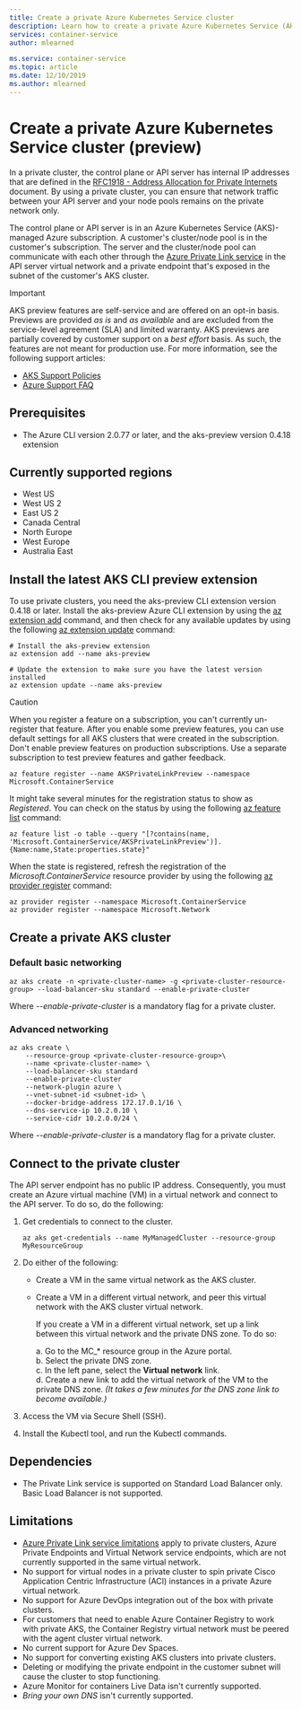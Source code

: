 ```yaml
---
title: Create a private Azure Kubernetes Service cluster
description: Learn how to create a private Azure Kubernetes Service (AKS) cluster
services: container-service
author: mlearned

ms.service: container-service
ms.topic: article
ms.date: 12/10/2019
ms.author: mlearned
---
```


# Create a private Azure Kubernetes Service cluster (preview)

In a private cluster, the control plane or API server has internal IP addresses that are defined in the [RFC1918 - Address Allocation for Private Internets](https://tools.ietf.org/html/rfc1918) document. By using a private cluster, you can ensure that network traffic between your API server and your node pools remains on the private network only.

The control plane or API server is in an Azure Kubernetes Service (AKS)-managed Azure subscription. A customer's cluster/node pool is in the customer's subscription. The server and the cluster/node pool can communicate with each other through the [Azure Private Link service][private-link-service] in the API server virtual network and a private endpoint that's exposed in the subnet of the customer's AKS cluster.

> [!IMPORTANT]
> AKS preview features are self-service and are offered on an opt-in basis. Previews are provided *as is* and *as available* and are excluded from the service-level agreement (SLA) and limited warranty. AKS previews are partially covered by customer support on a *best effort* basis. As such, the features are not meant for production use. For more information, see the following support articles:
>
> * [AKS Support Policies](support-policies.md)
> * [Azure Support FAQ](faq.md)

## Prerequisites

* The Azure CLI version 2.0.77 or later, and the aks-preview version 0.4.18 extension

## Currently supported regions
* West US
* West US 2
* East US 2
* Canada Central
* North Europe
* West Europe
* Australia East

## Install the latest AKS CLI preview extension

To use private clusters, you need the aks-preview CLI extension version 0.4.18 or later. Install the aks-preview Azure CLI extension by using the [az extension add][az-extension-add] command, and then check for any available updates by using the following [az extension update][az-extension-update] command:

```azurecli-interactive
# Install the aks-preview extension
az extension add --name aks-preview

# Update the extension to make sure you have the latest version installed
az extension update --name aks-preview
```
> [!CAUTION]
> When you register a feature on a subscription, you can't currently un-register that feature. After you enable some preview features, you can use default settings for all AKS clusters that were created in the subscription. Don't enable preview features on production subscriptions. Use a separate subscription to test preview features and gather feedback.

```azurecli-interactive
az feature register --name AKSPrivateLinkPreview --namespace Microsoft.ContainerService
```

It might take several minutes for the registration status to show as *Registered*. You can check on the status by using the following [az feature list][az-feature-list] command:

```azurecli-interactive
az feature list -o table --query "[?contains(name, 'Microsoft.ContainerService/AKSPrivateLinkPreview')].{Name:name,State:properties.state}"
```

When the state is registered, refresh the registration of the *Microsoft.ContainerService* resource provider by using the following [az provider register][az-provider-register] command:

```azurecli-interactive
az provider register --namespace Microsoft.ContainerService
az provider register --namespace Microsoft.Network
```
## Create a private AKS cluster

### Default basic networking 

```azurecli-interactive
az aks create -n <private-cluster-name> -g <private-cluster-resource-group> --load-balancer-sku standard --enable-private-cluster  
```
Where *--enable-private-cluster* is a mandatory flag for a private cluster. 

### Advanced networking  

```azurecli-interactive
az aks create \ 
    --resource-group <private-cluster-resource-group>\ 
    --name <private-cluster-name> \ 
    --load-balancer-sku standard
    --enable-private-cluster 
    --network-plugin azure \ 
    --vnet-subnet-id <subnet-id> \ 
    --docker-bridge-address 172.17.0.1/16 \ 
    --dns-service-ip 10.2.0.10 \ 
    --service-cidr 10.2.0.0/24 \ 
```
Where *--enable-private-cluster* is a mandatory flag for a private cluster. 

## Connect to the private cluster
The API server endpoint has no public IP address. Consequently, you must create an Azure virtual machine (VM) in a virtual network and connect to the API server. To do so, do the following:

1. Get credentials to connect to the cluster.

   ```azurecli-interactive
   az aks get-credentials --name MyManagedCluster --resource-group MyResourceGroup
   ```
1. Do either of the following:
   * Create a VM in the same virtual network as the AKS cluster.
   * Create a VM in a different virtual network, and peer this virtual network with the AKS cluster virtual network.

     If you create a VM in a different virtual network, set up a link between this virtual network and the private DNS zone. To do so:
    
     a. Go to the MC_* resource group in the Azure portal.  
     b. Select the private DNS zone.   
     c. In the left pane, select the **Virtual network** link.  
     d. Create a new link to add the virtual network of the VM to the private DNS zone. *(It takes a few minutes for the DNS zone link to become available.)*
1. Access the VM via Secure Shell (SSH).
1. Install the Kubectl tool, and run the Kubectl commands.

## Dependencies  
* The Private Link service is supported on Standard Load Balancer only. Basic Load Balancer is not supported.  

## Limitations 
* [Azure Private Link service limitations][private-link-service] apply to private clusters, Azure Private Endpoints and Virtual Network service endpoints, which are not currently supported in the same virtual network.
* No support for virtual nodes in a private cluster to spin private Cisco Application Centric Infrastructure (ACI) instances in a private Azure virtual network.
* No support for Azure DevOps integration out of the box with private clusters.
* For customers that need to enable Azure Container Registry to work with private AKS, the Container Registry virtual network must be peered with the agent cluster virtual network.
* No current support for Azure Dev Spaces.
* No support for converting existing AKS clusters into private clusters.  
* Deleting or modifying the private endpoint in the customer subnet will cause the cluster to stop functioning. 
* Azure Monitor for containers Live Data isn't currently supported.
* *Bring your own DNS* isn't currently supported.


<!-- LINKS - internal -->
[az-provider-register]: /cli/azure/provider?view=azure-cli-latest#az-provider-register
[az-feature-list]: /cli/azure/feature?view=azure-cli-latest#az-feature-list
[az-extension-add]: /cli/azure/extension#az-extension-add
[az-extension-update]: /cli/azure/extension#az-extension-update
[private-link-service]: https://docs.microsoft.com/azure/private-link/private-link-service-overview
